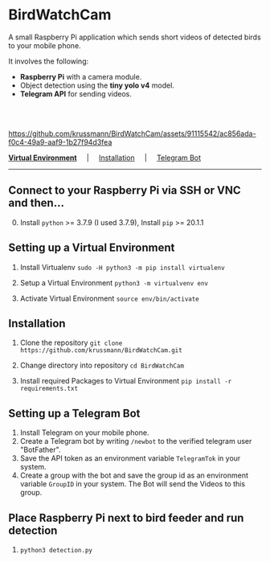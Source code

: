 BirdWatchCam
==========
A small Raspberry Pi application which sends short videos of detected birds to your mobile phone.

It involves the following:
- **Raspberry Pi** with a camera module.
- Object detection using the **tiny yolo v4** model.
- **Telegram API** for sending videos.

<br/><br/>


https://github.com/krussmann/BirdWatchCam/assets/91115542/ac856ada-f0c4-49a9-aaf9-1b27f94d3fea


[**Virtual Environment**](#setting-up-a-virtual-environment)
&nbsp; &nbsp; &vert; &nbsp; &nbsp;
[Installation](#installation)
&nbsp; &nbsp; &vert; &nbsp; &nbsp;
[Telegram Bot](#setting-up-a-telegram-bot)


---

## Connect to your Raspberry Pi via SSH or VNC and then...
0. Install `python` >= 3.7.9 (I used 3.7.9), Install `pip` >= 20.1.1

## Setting up a Virtual Environment
1. Install Virtualenv
`sudo -H python3 -m pip install virtualenv`

2. Setup a Virtual Environment
`python3 -m virtualvenv env`

3. Activate Virtual Environment
`source env/bin/activate`

##  Installation
1. Clone the repository
`git clone https://github.com/krussmann/BirdWatchCam.git`

2. Change directory into repository `cd BirdWatchCam`

3. Install required Packages to Virtual Environment
`pip install -r requirements.txt`

## Setting up a Telegram Bot

1. Install Telegram on your mobile phone.
2. Create a Telegram bot by writing `/newbot` to the verified telegram user "BotFather".
3. Save the API token as an environment variable `TelegramTok` in your system.
4. Create a group with the bot and save the group id as an environment variable `GroupID` in your system. The Bot will send the Videos to this group.

## Place Raspberry Pi next to bird feeder and run detection
1. `python3 detection.py`
